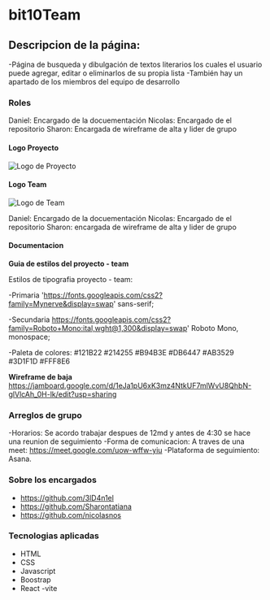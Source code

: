 # bit10Team

## Descripcion de la página:

-Página de busqueda y dibulgación de textos literarios los cuales el usuario puede agregar, editar o eliminarlos de su propia lista
-También hay un apartado de los miembros del equipo de desarrollo

### Roles

Daniel: Encargado de la docuementación
Nicolas: Encargado de el repositorio
Sharon: Encargada de wireframe de alta y lider de grupo

#### Logo Proyecto

![Logo de Proyecto](book_logo.png)

#### Logo Team

![Logo de Team](team_logo.png)

Daniel: Encargado de la docuementación
Nicolas: Encargado de el repositorio
Sharon: encargada de wireframe de alta y lider de grupo

#### Documentacion

**Guia de estilos del proyecto - team**

Estilos de tipografia proyecto - team:

-Primaria
'https://fonts.googleapis.com/css2?family=Mynerve&display=swap' sans-serif;

-Secundaria
https://fonts.googleapis.com/css2?family=Roboto+Mono:ital,wght@1,300&display=swap' Roboto Mono, monospace;

-Paleta de colores:
#121B22
#214255
#B94B3E
#DB6447
#AB3529
#3D1F1D
#FFF8E6

**Wireframe de baja**
https://jamboard.google.com/d/1eJa1pU6xK3mz4NtkUF7mlWvU8QhbN-glVlcAh_0H-lk/edit?usp=sharing

### Arreglos de grupo

-Horarios: Se acordo trabajar despues de 12md y antes de 4:30 se hace una reunion de seguimiento
-Forma de comunicacion: A traves de una meet: https://meet.google.com/uow-wffw-yiu
-Plataforma de seguimiento: Asana.

### Sobre los encargados

- https://github.com/3lD4n1el
- https://github.com/Sharontatiana
- https://github.com/nicolasnos

### Tecnologias aplicadas

- HTML
- CSS
- Javascript
- Boostrap
- React -vite
